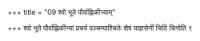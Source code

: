 +++
title = "09 श्वो भूते पौर्वाह्णिकीभ्याम्"

+++
श्वो भूते पौर्वाह्णिकीभ्यां प्रचर्य पञ्चम्याश्चितेः शेषं याज्ञसेनीं चितिं चिनोति ९
